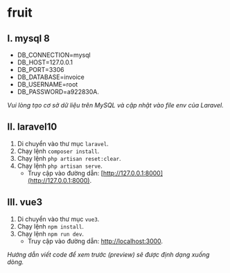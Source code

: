 # fruit

## I. mysql 8
- DB_CONNECTION=mysql
- DB_HOST=127.0.0.1
- DB_PORT=3306
- DB_DATABASE=invoice
- DB_USERNAME=root
- DB_PASSWORD=a922830A.

*Vui lòng tạo cơ sở dữ liệu trên MySQL và cập nhật vào file env của Laravel.*

## II. laravel10
1. Di chuyển vào thư mục `laravel`.
2. Chạy lệnh `composer install`.
3. Chạy lệnh `php artisan reset:clear`.
4. Chạy lệnh `php artisan serve`.
   - Truy cập vào đường dẫn: [http://127.0.0.1:8000](http://127.0.0.1:8000).

## III. vue3
1. Di chuyển vào thư mục `vue3`.
2. Chạy lệnh `npm install`.
3. Chạy lệnh `npm run dev`.
   - Truy cập vào đường dẫn: [http://localhost:3000](http://localhost:3000).

*Hướng dẫn viết code để xem trước (preview) sẽ được định dạng xuống dòng.*
